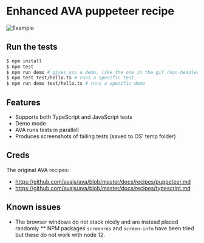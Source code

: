 # Enhanced AVA puppeteer recipe

![Example](example.gif)

## Run the tests
```bash
$ npm install
$ npm test
$ npm run demo # gives you a demo, like the one in the gif (non-headlesss and a bit of slowMo)
$ npm test test/hello.ts # runs a specific test
$ npm run demo test/hello.ts # runs a specific demo
```

## Features
* Supports both TypeScript and JavaScript tests
* Demo mode
* AVA runs tests in parallell
* Produces screenshots of failing tests (saved to OS' temp folder)

## Creds
The original AVA recipes:
* https://github.com/avajs/ava/blob/master/docs/recipes/puppeteer.md
* https://github.com/avajs/ava/blob/master/docs/recipes/typescript.md

## Known issues
* The browser windows do not stack nicely and are instead placed randomly
** NPM packages `screenres` and `screen-info` have been tried but these do not work with node 12.
